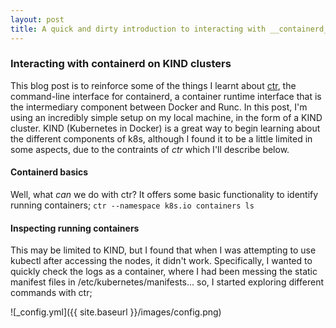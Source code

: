 ```yaml
---
layout: post
title: A quick and dirty introduction to interacting with __containerd__
---
```


### Interacting with containerd on KIND clusters

This blog post is to reinforce some of the things I learnt about [ctr](https://github.com/containerd/containerd), the command-line interface for containerd, a container runtime interface that is the intermediary component between Docker and Runc. In this post, I'm using an incredibly simple setup on my local machine, in the form of a KIND cluster. KIND (Kubernetes in Docker) is a great way to begin learning about the different components of k8s, although I found it to be a little limited in some aspects, due to the contraints of *ctr* which I'll describe below.

#### Containerd basics

Well, what _can_ we do with ctr? It offers some basic functionality to identify running containers;
`ctr --namespace k8s.io containers ls`

#### Inspecting running containers

This may be limited to KIND, but I found that when I was attempting to use kubectl after accessing the nodes, it didn't work. Specifically, I wanted to quickly check the logs as a container, where I had been messing the static manifest files in /etc/kubernetes/manifests... so, I started exploring different commands with ctr;



![_config.yml]({{ site.baseurl }}/images/config.png)

